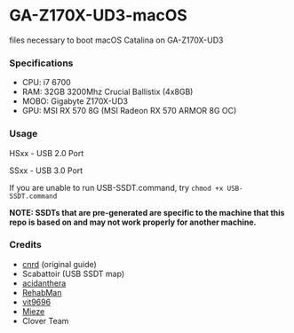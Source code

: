 # GA-Z170X-UD3-macOS
files necessary to boot macOS Catalina on GA-Z170X-UD3

### Specifications

- CPU: i7 6700
- RAM: 32GB 3200Mhz Crucial Ballistix (4x8GB)
- MOBO: Gigabyte Z170X-UD3
- GPU: MSI RX 570 8G (MSI Radeon RX 570 ARMOR 8G OC)

### Usage

HSxx - USB 2.0 Port

SSxx - USB 3.0 Port

If you are unable to run USB-SSDT.command, try 
``chmod +x USB-SSDT.command``

**NOTE: SSDTs that are pre-generated are specific to the machine that this repo is based on and may not work properly for another machine.**

### Credits
- [cnrd](https://github.com/cnrd) (original guide)
- Scabattoir (USB SSDT map)
- [acidanthera](https://github.com/acidanthera)
- [RehabMan](https://github.com/RehabMan)
- [vit9696](https://github.com/vit9696)
- [Mieze](https://github.com/Mieze)
- Clover Team

